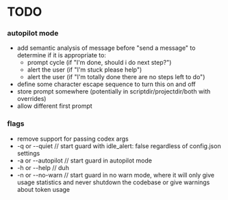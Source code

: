 # TODO

### autopilot mode

- add semantic analysis of message before "send a message" to determine if it is appropriate to:
    - prompt cycle (if "I'm done, should i do next step?")
    - alert the user (if "I'm stuck please help")
    - alert the user (if "I'm totally done there are no steps left to do")
- define some character escape sequence to turn this on and off
- store prompt somewhere (potentially in scriptdir/projectdir/both with overrides)
- allow different first prompt

### flags

- remove support for passing codex args
- -q or --quiet // start guard with idle_alert: false regardless of config.json settings
- -a or --autopilot // start guard in autopilot mode
- -h or --help // duh
- -n or --no-warn // start guard in no warn mode, where it will only give usage statistics and never shutdown the codebase or give warnings about token usage
